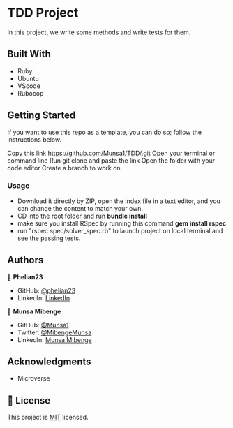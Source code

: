 # TDD Project

In this project, we write some methods and write tests for them.


## Built With

- Ruby
- Ubuntu
- VScode
- Rubocop


## Getting Started

If you want to use this repo as a template, you can do so; follow the instructions below.

Copy this link https://github.com/Munsa1/TDD/.git
Open your terminal or command line
Run git clone and paste the link
Open the folder with your code editor
Create a branch to work on

### Usage

- Download it directly by ZIP, open the index file in a text editor, and you can change the content to match your own.
- CD into the root folder and run **bundle install**
- make sure you install RSpec by running this command **gem install rspec**
- run "rspec spec/solver_spec.rb" to launch project on local terminal and see the passing tests.


## Authors

👤 **Phelian23**

- GitHub: [@phelian23](https://github.com/phelian23)
- LinkedIn: [LinkedIn](https://www.linkedin.com/in/oluwafemi-awoyemi/)


👤 **Munsa Mibenge**

- GitHub: [@Munsa1](https://github.com/Munsa1/school-lib)
- Twitter: [@MibengeMunsa](https://twitter.com/MibengeMunsa)
- LinkedIn: [Munsa Mibenge](https://www.linkedin.com/in/munsa-mibenge/)

## Acknowledgments

- Microverse

## 📝 License

This project is [MIT](./MIT) licensed.
